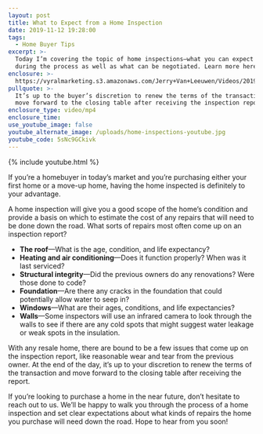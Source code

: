```yaml
---
layout: post
title: What to Expect from a Home Inspection
date: 2019-11-12 19:28:00
tags:
  - Home Buyer Tips
excerpt: >-
  Today I’m covering the topic of home inspections—what you can expect to find
  during the process as well as what can be negotiated. Learn more here.
enclosure: >-
  https://vyralmarketing.s3.amazonaws.com/Jerry+Van+Leeuwen/Videos/2019/What+to+Expect+from+a+Home+Inspection.mp4
pullquote: >-
  It’s up to the buyer’s discretion to renew the terms of the transaction and
  move forward to the closing table after receiving the inspection report.
enclosure_type: video/mp4
enclosure_time:
use_youtube_image: false
youtube_alternate_image: /uploads/home-inspections-youtube.jpg
youtube_code: 5sNc9GCkivk
---
```


{% include youtube.html %}

If you’re a homebuyer in today’s market and you’re purchasing either your first home or a move-up home, having the home inspected is definitely to your advantage.

A home inspection will give you a good scope of the home’s condition and provide a basis on which to estimate the cost of any repairs that will need to be done down the road. What sorts of repairs most often come up on an inspection report?

* **The roof**—What is the age, condition, and life expectancy?
* **Heating and air conditioning**—Does it function properly? When was it last serviced?
* **Structural integrity**—Did the previous owners do any renovations? Were those done to code?
* **Foundation**—Are there any cracks in the foundation that could potentially allow water to seep in?
* **Windows**—What are their ages, conditions, and life expectancies?
* **Walls**—Some inspectors will use an infrared camera to look through the walls to see if there are any cold spots that might suggest water leakage or weak spots in the insulation.

With any resale home, there are bound to be a few issues that come up on the inspection report, like reasonable wear and tear from the previous owner. At the end of the day, it’s up to your discretion to renew the terms of the transaction and move forward to the closing table after receiving the report.

If you’re looking to purchase a home in the near future, don’t hesitate to reach out to us. We’ll be happy to walk you through the process of a home inspection and set clear expectations about what kinds of repairs the home you purchase will need down the road. Hope to hear from you soon\!